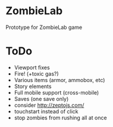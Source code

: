# ZombieLab
Prototype for ZombieLab game
# ToDo
- Viewport fixes
- Fire! (+toxic gas?)
- Various items (armor, ammobox, etc)
- Story elements
- Full mobile support (cross-mobile)
- Saves (one save only)
- consider http://zeptojs.com/
- touchstart instead of click
- stop zombies from rushing all at once